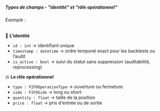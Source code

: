 ##### Types de champs - "identité" et "rôle opérationnel"

###### Exemple :

📌 **L'identité**
- `id : int` → identifiant unique
- `timestamp : datetime` → ordre temporel exact pour les backtests ou l’audit
- `is_active : bool` → suivi du statut sans suppression (auditabilité, reprocessing)

⚖️ **Le rôle opérationnel**

- `type : FIFOOperationType` → ouverture ou fermeture
- `side : FIFOSide` → long ou short
- `quantity : float` → taille de la position
- `price : float` → prix d'entrée ou de sortie